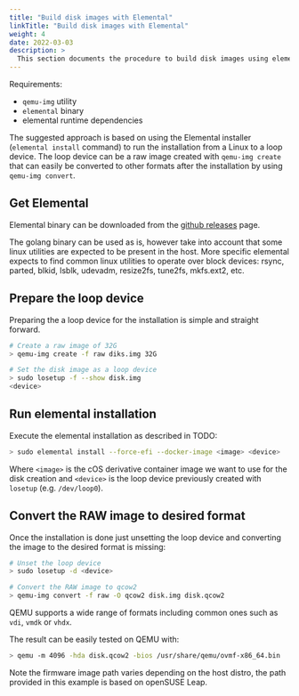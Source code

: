 ```yaml
---
title: "Build disk images with Elemental"
linkTitle: "Build disk images with Elemental"
weight: 4
date: 2022-03-03
description: >
  This section documents the procedure to build disk images using elemental
---
```


Requirements:

* `qemu-img` utility
* `elemental` binary
* elemental runtime dependencies

The suggested approach is based on using the Elemental installer (`elemental install` command) to run the installation
from a Linux to a loop device. The loop device can be a raw image created with `qemu-img create` that can easily be
converted to other formats after the installation by using `qemu-img convert`.

## Get Elemental

Elemental binary can be downloaded from the [github releases](https://github.com/rancher-sandbox/elemental/releases/latest) page.

The golang binary can be used as is, however take into account that some linux utilities are expected to be present in the host. More
specific elemental expects to find common linux utilities to operate over block devices: rsync, parted, blkid, lsblk, udevadm, resize2fs, tune2fs, mkfs.ext2, etc.

## Prepare the loop device

Preparing the a loop device for the installation is simple and straight forward.

```bash
# Create a raw image of 32G
> qemu-img create -f raw diks.img 32G

# Set the disk image as a loop device
> sudo losetup -f --show disk.img
<device>
```

## Run elemental installation

Execute the elemental installation as described in TODO:

```bash
> sudo elemental install --force-efi --docker-image <image> <device>
```

Where `<image>` is the cOS derivative container image we want to use for the disk creation and `<device>` is the
loop device previously created with `losetup` (e.g. `/dev/loop0`).


## Convert the RAW image to desired format

Once the installation is done just unsetting the loop device and converting the image to the desired format is missing:

```bash
# Unset the loop device
> sudo losetup -d <device>

# Convert the RAW image to qcow2
> qemu-img convert -f raw -O qcow2 disk.img disk.qcow2
```

QEMU supports a wide range of formats including common ones such as `vdi`, `vmdk` or `vhdx`.

The result can be easily tested on QEMU with:

```bash
> qemu -m 4096 -hda disk.qcow2 -bios /usr/share/qemu/ovmf-x86_64.bin
```

Note the firmware image path varies depending on the host distro, the path provided in this example is based on openSUSE Leap.
